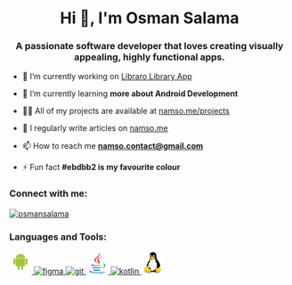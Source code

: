 <h1 align="center">Hi 👋, I'm Osman Salama</h1>
<h3 align="center">A passionate software developer that loves creating visually appealing, highly functional apps.</h3>

- 🔭 I’m currently working on [Libraro Library App](https://github.com/OsmanSalama/libraro/)

- 🌱 I’m currently learning **more about Android Development**

- 👨‍💻 All of my projects are available at [namso.me/projects](https://namso.me/projects)

- 📝 I regularly write articles on [namso.me](namso.me/blog)

- 📫 How to reach me **namso.contact@gmail.com**

- ⚡ Fun fact **#ebdbb2 is my favourite colour**

<h3 align="left">Connect with me:</h3>
<p align="left">
<a href="https://dev.to/osmansalama" target="blank"><img align="center" src="https://raw.githubusercontent.com/rahuldkjain/github-profile-readme-generator/master/src/images/icons/Social/devto.svg" alt="osmansalama" height="30" width="40" /></a>
</p>

<h3 align="left">Languages and Tools:</h3>
<p align="left"> <a href="https://developer.android.com" target="_blank" rel="noreferrer"> <img src="https://raw.githubusercontent.com/devicons/devicon/master/icons/android/android-original-wordmark.svg" alt="android" width="40" height="40"/> </a> <a href="https://www.figma.com/" target="_blank" rel="noreferrer"> <img src="https://www.vectorlogo.zone/logos/figma/figma-icon.svg" alt="figma" width="40" height="40"/> </a> <a href="https://git-scm.com/" target="_blank" rel="noreferrer"> <img src="https://www.vectorlogo.zone/logos/git-scm/git-scm-icon.svg" alt="git" width="40" height="40"/> </a> <a href="https://www.java.com" target="_blank" rel="noreferrer"> <img src="https://raw.githubusercontent.com/devicons/devicon/master/icons/java/java-original.svg" alt="java" width="40" height="40"/> </a> <a href="https://kotlinlang.org" target="_blank" rel="noreferrer"> <img src="https://www.vectorlogo.zone/logos/kotlinlang/kotlinlang-icon.svg" alt="kotlin" width="40" height="40"/> </a> <a href="https://www.linux.org/" target="_blank" rel="noreferrer"> <img src="https://raw.githubusercontent.com/devicons/devicon/master/icons/linux/linux-original.svg" alt="linux" width="40" height="40"/> </a> </p>
